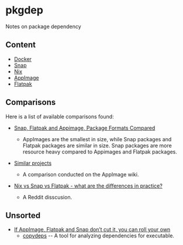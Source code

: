 # pkgdep
Notes on package dependency

## Content ##

* [Docker](docker/docker-notes.md)
* [Snap](snap/snap-notes.md)
* [Nix](nix/nix-notes.md)
* [AppImage](appimage/appimage-notes.md)
* [Flatpak](flatpak/flatpak-notes.md)


## Comparisons ##

Here is a list of available comparisons found:

+ [Snap, Flatpak and Appimage, Package Formats Compared](https://verummeum.com/portable-package-formats/)
  - AppImages are the smallest in size, while Snap packages and
    Flatpak packages are similar in size.  Snap packages are more
    resource heavy compared to Appimages and Flatpak packages.

+ [Similar projects](https://github.com/AppImage/AppImageKit/wiki/Similar-projects)
  - A comparison conducted on the AppImage wiki.

+ [Nix vs Snap vs Flatpak - what are the differences in practice?](https://www.reddit.com/r/linux/comments/4ohvur/nix_vs_snap_vs_flatpak_what_are_the_differences/)
  - A Reddit disscusion.


## Unsorted ##

+ [If AppImage, Flatpak and Snap don’t cut it, you can roll your own](https://medium.com/genymobile/if-appimage-flatpak-and-snap-dont-cut-it-you-can-roll-your-own-6175177d6eef)
  - [copydeps](https://github.com/Genymobile/copydeps) -- A tool for
    analyzing dependencies for executable.




